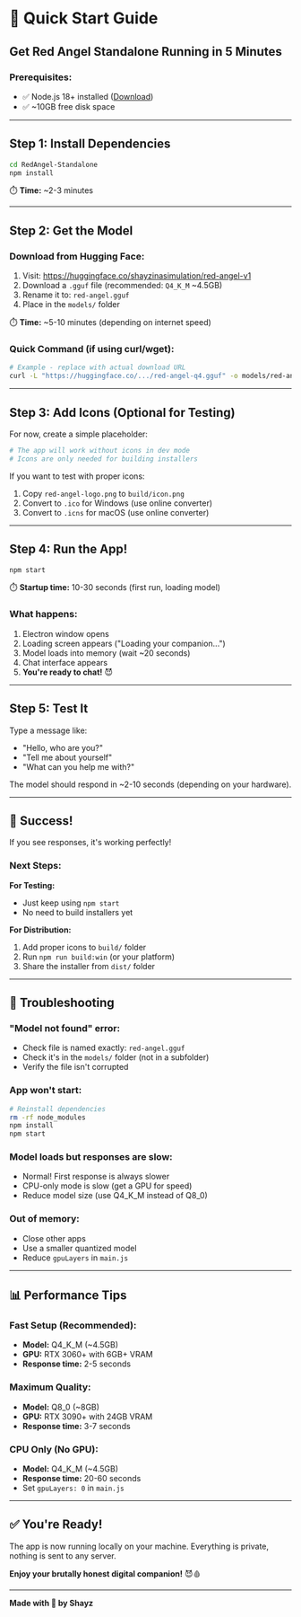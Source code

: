 # 🚀 Quick Start Guide

## Get Red Angel Standalone Running in 5 Minutes

### Prerequisites:
- ✅ Node.js 18+ installed ([Download](https://nodejs.org/))
- ✅ ~10GB free disk space

---

## Step 1: Install Dependencies

```bash
cd RedAngel-Standalone
npm install
```

⏱️ **Time:** ~2-3 minutes

---

## Step 2: Get the Model

### Download from Hugging Face:

1. Visit: https://huggingface.co/shayzinasimulation/red-angel-v1
2. Download a `.gguf` file (recommended: `Q4_K_M` ~4.5GB)
3. Rename it to: `red-angel.gguf`
4. Place in the `models/` folder

⏱️ **Time:** ~5-10 minutes (depending on internet speed)

### Quick Command (if using curl/wget):

```bash
# Example - replace with actual download URL
curl -L "https://huggingface.co/.../red-angel-q4.gguf" -o models/red-angel.gguf
```

---

## Step 3: Add Icons (Optional for Testing)

For now, create a simple placeholder:

```bash
# The app will work without icons in dev mode
# Icons are only needed for building installers
```

If you want to test with proper icons:
1. Copy `red-angel-logo.png` to `build/icon.png`
2. Convert to `.ico` for Windows (use online converter)
3. Convert to `.icns` for macOS (use online converter)

---

## Step 4: Run the App!

```bash
npm start
```

⏱️ **Startup time:** 10-30 seconds (first run, loading model)

### What happens:
1. Electron window opens
2. Loading screen appears ("Loading your companion...")
3. Model loads into memory (wait ~20 seconds)
4. Chat interface appears
5. **You're ready to chat!** 😈

---

## Step 5: Test It

Type a message like:
- "Hello, who are you?"
- "Tell me about yourself"
- "What can you help me with?"

The model should respond in ~2-10 seconds (depending on your hardware).

---

## 🎉 Success!

If you see responses, it's working perfectly!

### Next Steps:

**For Testing:**
- Just keep using `npm start`
- No need to build installers yet

**For Distribution:**
1. Add proper icons to `build/` folder
2. Run `npm run build:win` (or your platform)
3. Share the installer from `dist/` folder

---

## 🐛 Troubleshooting

### "Model not found" error:
- Check file is named exactly: `red-angel.gguf`
- Check it's in the `models/` folder (not in a subfolder)
- Verify the file isn't corrupted

### App won't start:
```bash
# Reinstall dependencies
rm -rf node_modules
npm install
npm start
```

### Model loads but responses are slow:
- Normal! First response is always slower
- CPU-only mode is slow (get a GPU for speed)
- Reduce model size (use Q4_K_M instead of Q8_0)

### Out of memory:
- Close other apps
- Use a smaller quantized model
- Reduce `gpuLayers` in `main.js`

---

## 📊 Performance Tips

### Fast Setup (Recommended):
- **Model:** Q4_K_M (~4.5GB)
- **GPU:** RTX 3060+ with 6GB+ VRAM
- **Response time:** 2-5 seconds

### Maximum Quality:
- **Model:** Q8_0 (~8GB)
- **GPU:** RTX 3090+ with 24GB VRAM
- **Response time:** 3-7 seconds

### CPU Only (No GPU):
- **Model:** Q4_K_M (~4.5GB)
- **Response time:** 20-60 seconds
- Set `gpuLayers: 0` in `main.js`

---

## ✅ You're Ready!

The app is now running locally on your machine. Everything is private, nothing is sent to any server.

**Enjoy your brutally honest digital companion!** 😈🩸

---

**Made with 🖕 by Shayz**


